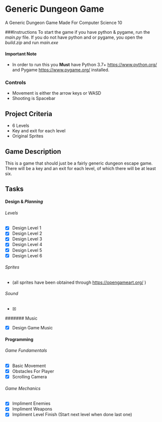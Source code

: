 # Generic Dungeon Game
A Generic Dungeon Game Made For Computer Science 10

###Instructions
To start the game if you have python & pygame, run the *main.py* file.
If you do not have python and or pygame, you open the *build.zip* and run *main.exe* 
#### Important Note
 - In order to run this you **Must** have Python 3.7+ https://www.python.org/ and Pygame https://www.pygame.org/ installed.

### Controls
 - Movement is either the arrow keys or WASD
 - Shooting is Spacebar

## Project Criteria
 - 6 Levels
 - Key and exit for each level
 - Original Sprites

 ## Game Description
 This is a game that should just be a fairly generic dungeon escape game.
 There will be a key and an exit for each level, of which there will be at least six.
	
	
## Tasks
#### Design & *Planning*
###### Levels
 - [x] Design Level 1
 - [X] Design Level 2 
 - [x] Design Level 3
 - [x] Design Level 4 
 - [x] Design Level 5 
 - [x] Design Level 6
 
###### Sprites 
 - (all sprites have been obtained through https://opengameart.org/ )
###### Sound
 - [x] 
 ####### Music
 - [x] Design Game Music
 
#### Programming
###### Game Fundamentals
 - [x] Basic Movement
 - [x] Obstacles For Player
 - [x] Scrolling Camera
###### Game Mechanics
 - [x] Impliment Enemies
 - [x] Impliment Weapons
 - [x] Impliment Level Finish (Start next level when done last one)